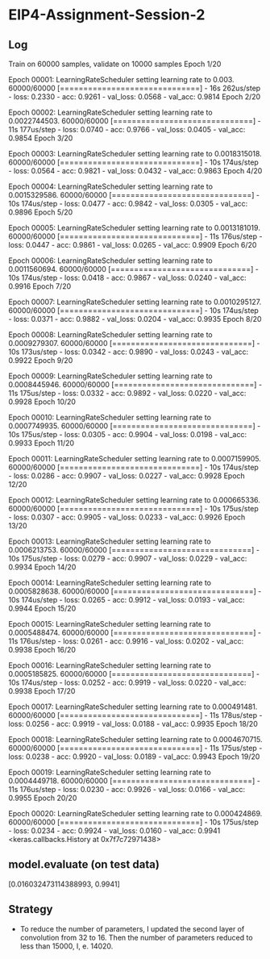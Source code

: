 # EIP4-Assignment-Session-2
## Log
Train on 60000 samples, validate on 10000 samples
Epoch 1/20

Epoch 00001: LearningRateScheduler setting learning rate to 0.003.
60000/60000 [==============================] - 16s 262us/step - loss: 0.2330 - acc: 0.9261 - val_loss: 0.0568 - val_acc: 0.9814
Epoch 2/20

Epoch 00002: LearningRateScheduler setting learning rate to 0.0022744503.
60000/60000 [==============================] - 11s 177us/step - loss: 0.0740 - acc: 0.9766 - val_loss: 0.0405 - val_acc: 0.9854
Epoch 3/20

Epoch 00003: LearningRateScheduler setting learning rate to 0.0018315018.
60000/60000 [==============================] - 10s 174us/step - loss: 0.0564 - acc: 0.9821 - val_loss: 0.0432 - val_acc: 0.9863
Epoch 4/20

Epoch 00004: LearningRateScheduler setting learning rate to 0.0015329586.
60000/60000 [==============================] - 10s 174us/step - loss: 0.0477 - acc: 0.9842 - val_loss: 0.0305 - val_acc: 0.9896
Epoch 5/20

Epoch 00005: LearningRateScheduler setting learning rate to 0.0013181019.
60000/60000 [==============================] - 11s 176us/step - loss: 0.0447 - acc: 0.9861 - val_loss: 0.0265 - val_acc: 0.9909
Epoch 6/20

Epoch 00006: LearningRateScheduler setting learning rate to 0.0011560694.
60000/60000 [==============================] - 10s 174us/step - loss: 0.0418 - acc: 0.9867 - val_loss: 0.0240 - val_acc: 0.9916
Epoch 7/20

Epoch 00007: LearningRateScheduler setting learning rate to 0.0010295127.
60000/60000 [==============================] - 10s 174us/step - loss: 0.0371 - acc: 0.9882 - val_loss: 0.0204 - val_acc: 0.9935
Epoch 8/20

Epoch 00008: LearningRateScheduler setting learning rate to 0.0009279307.
60000/60000 [==============================] - 10s 173us/step - loss: 0.0342 - acc: 0.9890 - val_loss: 0.0243 - val_acc: 0.9922
Epoch 9/20

Epoch 00009: LearningRateScheduler setting learning rate to 0.0008445946.
60000/60000 [==============================] - 11s 175us/step - loss: 0.0332 - acc: 0.9892 - val_loss: 0.0220 - val_acc: 0.9928
Epoch 10/20

Epoch 00010: LearningRateScheduler setting learning rate to 0.0007749935.
60000/60000 [==============================] - 10s 175us/step - loss: 0.0305 - acc: 0.9904 - val_loss: 0.0198 - val_acc: 0.9933
Epoch 11/20

Epoch 00011: LearningRateScheduler setting learning rate to 0.0007159905.
60000/60000 [==============================] - 10s 174us/step - loss: 0.0286 - acc: 0.9907 - val_loss: 0.0227 - val_acc: 0.9928
Epoch 12/20

Epoch 00012: LearningRateScheduler setting learning rate to 0.000665336.
60000/60000 [==============================] - 10s 175us/step - loss: 0.0307 - acc: 0.9905 - val_loss: 0.0233 - val_acc: 0.9926
Epoch 13/20

Epoch 00013: LearningRateScheduler setting learning rate to 0.0006213753.
60000/60000 [==============================] - 10s 175us/step - loss: 0.0279 - acc: 0.9907 - val_loss: 0.0229 - val_acc: 0.9934
Epoch 14/20

Epoch 00014: LearningRateScheduler setting learning rate to 0.0005828638.
60000/60000 [==============================] - 10s 174us/step - loss: 0.0265 - acc: 0.9912 - val_loss: 0.0193 - val_acc: 0.9944
Epoch 15/20

Epoch 00015: LearningRateScheduler setting learning rate to 0.0005488474.
60000/60000 [==============================] - 11s 176us/step - loss: 0.0261 - acc: 0.9916 - val_loss: 0.0202 - val_acc: 0.9938
Epoch 16/20

Epoch 00016: LearningRateScheduler setting learning rate to 0.0005185825.
60000/60000 [==============================] - 10s 174us/step - loss: 0.0252 - acc: 0.9919 - val_loss: 0.0220 - val_acc: 0.9938
Epoch 17/20

Epoch 00017: LearningRateScheduler setting learning rate to 0.000491481.
60000/60000 [==============================] - 11s 178us/step - loss: 0.0256 - acc: 0.9919 - val_loss: 0.0188 - val_acc: 0.9935
Epoch 18/20

Epoch 00018: LearningRateScheduler setting learning rate to 0.0004670715.
60000/60000 [==============================] - 11s 175us/step - loss: 0.0238 - acc: 0.9920 - val_loss: 0.0189 - val_acc: 0.9943
Epoch 19/20

Epoch 00019: LearningRateScheduler setting learning rate to 0.0004449718.
60000/60000 [==============================] - 11s 176us/step - loss: 0.0230 - acc: 0.9926 - val_loss: 0.0166 - val_acc: 0.9955
Epoch 20/20

Epoch 00020: LearningRateScheduler setting learning rate to 0.000424869.
60000/60000 [==============================] - 10s 175us/step - loss: 0.0234 - acc: 0.9924 - val_loss: 0.0160 - val_acc: 0.9941
<keras.callbacks.History at 0x7f7c72971438>

## model.evaluate (on test data)
[0.016032473114388993, 0.9941]

## Strategy

* To reduce the number of parameters, I updated the second layer of convolution from 32 to 16. Then the number of parameters reduced to less than 15000, I, e. 14020.
